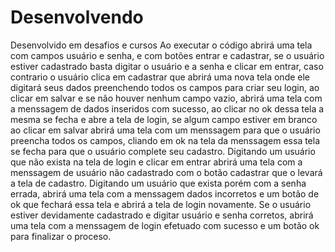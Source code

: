 # Desenvolvendo
Desenvolvido em desafios e cursos
Ao executar o código abrirá uma tela com campos usuário e senha, e com botões entrar e cadastrar, 
se o usuário estiver cadastrado basta digitar o usuário e a senha e clicar em entrar, caso contrario
o usuário clica em cadastrar que abrirá uma nova tela onde ele digitará seus dados preenchendo todos 
os campos para criar seu login, ao clicar em salvar e se não houver nenhum campo vazio, abrirá uma tela
com a menssagem de dados inseridos com sucesso, ao clicar no ok dessa tela a mesma se fecha e abre a tela
de login, se algum campo estiver em branco ao clicar em salvar abrirá uma tela com um menssagem para que
o usuário preencha todos os campos, cliando em ok na tela da menssagem essa tela se fecha para que o 
usuário complete seu cadastro.
Digitando um usuário que não exista na tela de login e clicar em entrar abrirá uma tela com a menssagem de
usuário não cadastrado com o botão cadastrar que o levará a tela de cadastro.
Digitando um usuário que exista porém com a senha errada, abrirá uma tela com a menssagem dados incorretos
e um botão de ok que fechará essa tela e abrirá a tela de login novamente.
Se o usuário estiver devidamente cadastrado e digitar usuário e senha corretos, abrirá uma tela com a menssagem
de login efetuado com sucesso e um botão ok para finalizar o proceso.
